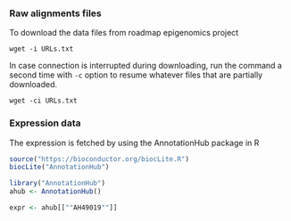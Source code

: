 ### Raw alignments files

To download the data files from roadmap epigenomics project

~~~Shell
wget -i URLs.txt
~~~

In case connection is interrupted during downloading, run the command a second time with `-c` option to resume whatever files that are partially downloaded.
 
~~~Shell
wget -ci URLs.txt
~~~


### Expression data

The expression is fetched by using the AnnotationHub package in R
~~~R
source("https://bioconductor.org/biocLite.R")
biocLite("AnnotationHub")

library("AnnotationHub")
ahub <- AnnotationHub()

expr <- ahub[[""AH49019""]]
~~~

